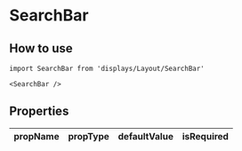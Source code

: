# SearchBar

## How to use

```
import SearchBar from 'displays/Layout/SearchBar'
```

```
<SearchBar />
```

## Properties

| propName | propType | defaultValue | isRequired |
| - | - | - | - |
